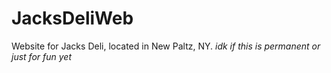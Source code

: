 # JacksDeliWeb
Website for Jacks Deli, located in New Paltz, NY. 
*idk if this is permanent or just for fun yet*
